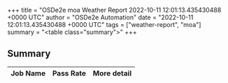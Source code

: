 +++
title = "OSDe2e moa Weather Report 2022-10-11 12:01:13.435430488 +0000 UTC"
author = "OSDe2e Automation"
date = "2022-10-11 12:01:13.435430488 +0000 UTC"
tags = ["weather-report", "moa"]
summary = "<table class=\"summary\"></table>"
+++
## Summary

| Job Name | Pass Rate | More detail |
|----------|-----------|-------------|




